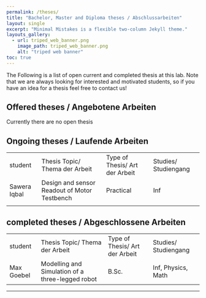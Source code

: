 ```yaml
---
permalink: /theses/
title: "Bachelor, Master and Diploma theses / Abschlussarbeiten"
layout: single
excerpt: "Minimal Mistakes is a flexible two-column Jekyll theme."
layouts_gallery:
  - url: triped_web_banner.png
    image_path: triped_web_banner.png
    alt: "triped web banner"
toc: true
---
```


The Following is a list of open current and completed thesis at this lab.
Note that we are always looking for interested and motivated students, so if you have an idea for a thesis feel free to contact us!
## Offered theses / Angebotene Arbeiten
Currently there are no open thesis

## Ongoing theses / Laufende Arbeiten
<table>
    <tr>
        <td>student</td>
        <td>Thesis Topic/ Thema der Arbeit</td>
        <td>Type of Thesis/ Art der Arbeit</td>
        <td>Studies/ Studiengang</td>
    </tr>
    <tr>
        <td>Sawera Iqbal</td>
        <td>Design and sensor Readout of Motor Testbench</td>
        <td>Practical</td>
        <td>Inf</td>
    </tr>
    <tr>
        <td></td>
        <td></td>
        <td></td>
        <td></td>
    </tr>
</table>

## completed theses / Abgeschlossene Arbeiten

<table>
    <tr>
        <td>student</td>
        <td>Thesis Topic/ Thema der Arbeit</td>
        <td>Type of Thesis/ Art der Arbeit</td>
        <td>Studies/ Studiengang</td>
    </tr>
    <tr>
        <td>Max Goebel</td>
        <td>Modelling and Simulation of a three-legged robot</td>
        <td>B.Sc.</td>
        <td>Inf, Physics, Math</td>
    </tr>
</table>



---

